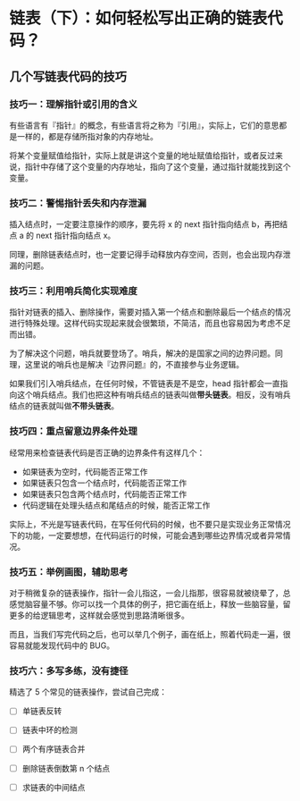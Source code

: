# 链表（下）：如何轻松写出正确的链表代码？

## 几个写链表代码的技巧

### 技巧一：理解指针或引用的含义

有些语言有『指针』的概念，有些语言将之称为『引用』，实际上，它们的意思都是一样的，都是存储所指对象的内存地址。

将某个变量赋值给指针，实际上就是讲这个变量的地址赋值给指针，或者反过来说，指针中存储了这个变量的内存地址，指向了这个变量，通过指针就能找到这个变量。

### 技巧二：警惕指针丢失和内存泄漏

插入结点时，一定要注意操作的顺序，要先将 x 的 next 指针指向结点 b，再把结点 a 的 next 指针指向结点 x。

同理，删除链表结点时，也一定要记得手动释放内存空间，否则，也会出现内存泄漏的问题。

### 技巧三：利用哨兵简化实现难度

指针对链表的插入、删除操作，需要对插入第一个结点和删除最后一个结点的情况进行特殊处理。这样代码实现起来就会很繁琐，不简洁，而且也容易因为考虑不足而出错。

为了解决这个问题，哨兵就要登场了。哨兵，解决的是国家之间的边界问题。同理，这里说的哨兵也是解决『边界问题』的，不直接参与业务逻辑。

如果我们引入哨兵结点，在任何时候，不管链表是不是空，head 指针都会一直指向这个哨兵结点。我们也把这种有哨兵结点的链表叫做**带头链表**。相反，没有哨兵结点的链表就叫做**不带头链表**。

### 技巧四：重点留意边界条件处理

经常用来检查链表代码是否正确的边界条件有这样几个：

- 如果链表为空时，代码能否正常工作
- 如果链表只包含一个结点时，代码能否正常工作
- 如果链表只包含两个结点时，代码能否正常工作
- 代码逻辑在处理头结点和尾结点的时候，能否正常工作

实际上，不光是写链表代码，在写任何代码的时候，也不要只是实现业务正常情况下的功能，一定要想想，在代码运行的时候，可能会遇到哪些边界情况或者异常情况。

### 技巧五：举例画图，辅助思考

对于稍微复杂的链表操作，指针一会儿指这，一会儿指那，很容易就被绕晕了，总感觉脑容量不够。你可以找一个具体的例子，把它画在纸上，释放一些脑容量，留更多的给逻辑思考，这样就会感觉到思路清晰很多。

而且，当我们写完代码之后，也可以举几个例子，画在纸上，照着代码走一遍，很容易就能发现代码中的 BUG。

### 技巧六：多写多练，没有捷径

精选了 5 个常见的链表操作，尝试自己完成：

- [ ] 单链表反转
- [ ] 链表中环的检测
- [ ] 两个有序链表合并
- [ ] 删除链表倒数第 n 个结点
- [ ] 求链表的中间结点


